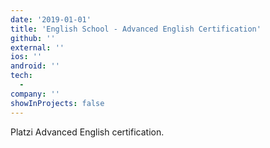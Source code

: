 ```yaml
---
date: '2019-01-01'
title: 'English School - Advanced English Certification'
github: ''
external: ''
ios: ''
android: ''
tech:
  - 
company: ''
showInProjects: false
---
```

Platzi Advanced English certification.
